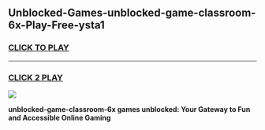 
## Unblocked-Games-unblocked-game-classroom-6x-Play-Free-ysta1
<h3>
<a href="https://premium76.site?title=unblocked-game-classroom-6x&ref=18A1">CLICK TO PLAY</a></h3>
<hr>

<h3>
<a href="https://premium76.site?title=unblocked-game-classroom-6x&ref=18A1">CLICK 2 PLAY</a>
  
</h3>

<a href="https://premium76.site?title=unblocked-game-classroom-6x&ref=18A1"><img src="https://clearcache.store/games.png"></a>


**unblocked-game-classroom-6x games unblocked: Your Gateway to Fun and Accessible Online Gaming**
